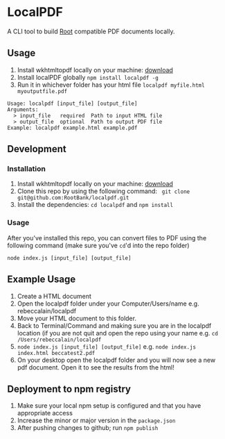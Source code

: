 # LocalPDF

A CLI tool to build [Root](https://root.co.za) compatible PDF documents locally.

## Usage

1. Install wkhtmltopdf locally on your machine: [download](https://wkhtmltopdf.org/downloads.html#stable)
2. Install localPDF globally `npm install localpdf -g`
3. Run it in whichever folder has your html file `localpdf myfile.html myoutputfile.pdf`

```
Usage: localpdf [input_file] [output_file]
Arguments:
  > input_file   required  Path to input HTML file
  > output_file  optional  Path to output PDF file
Example: localpdf example.html example.pdf
```

## Development

### Installation

1. Install wkhtmltopdf locally on your machine: [download](https://wkhtmltopdf.org/downloads.html#stable)
2. Clone this repo by using the following command: ` git clone git@github.com:RootBank/localpdf.git`
3. Install the dependencies: `cd localpdf` and `npm install`

### Usage

After you've installed this repo, you can convert files to PDF using the following command (make sure you've `cd`'d into the repo folder)

`node index.js [input_file] [output_file]`

## Example Usage

1. Create a HTML document
2. Open the localpdf folder under your Computer/Users/name e.g. rebeccalain/localpdf
3. Move your HTML document to this folder.
4. Back to Terminal/Command and making sure you are in the localpdf location (if you are not quit and open the repo using your name e.g. `cd /Users/rebeccalain/localpdf`
5.  `node index.js [input_file] [output_file]` e.g. `node index.js index.html beccatest2.pdf`
6. On your desktop open the localpdf folder and you will now see a new pdf document. Open it to see the results from the html!

## Deployment to npm registry

1. Make sure your local npm setup is configured and that you have appropriate access
2. Increase the minor or major version in the `package.json`
3. After pushing changes to github; run `npm publish`
